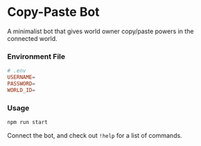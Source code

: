 # Copy-Paste Bot

A minimalist bot that gives world owner copy/paste powers in the connected world.

### Environment File

```toml
# .env
USERNAME=
PASSWORD=
WORLD_ID=
```

### Usage

```sh
npm run start
```

Connect the bot, and check out `!help` for a list of commands.
